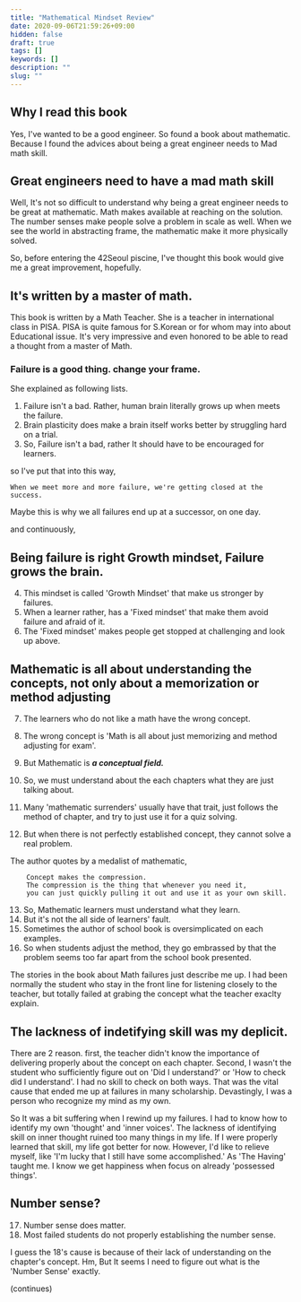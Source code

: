 ```yaml
---
title: "Mathematical Mindset Review"
date: 2020-09-06T21:59:26+09:00
hidden: false
draft: true
tags: []
keywords: []
description: ""
slug: ""
---
```


## Why I read this book

Yes, I've wanted to be a good engineer.
So found a book about mathematic.
Because I found the advices about being a great engineer needs to Mad math skill.

## Great engineers need to have a mad math skill

Well, It's not so difficult to understand why being a great engineer needs to be great at mathematic.
Math makes available at reaching on the solution. The number senses make people solve a problem in scale as well.
When we see the world in abstracting frame, the mathematic make it more physically solved.

So, before entering the 42Seoul piscine, I've thought this book would give me a great improvement, hopefully.

## It's written by a master of math.

This book is written by a Math Teacher. She is a teacher in international class in PISA.
PISA is quite famous for S.Korean or for whom may into about Educational issue.
It's very impressive and even honored to be able to read a thought from a master of Math.

### Failure is a good thing. change your frame.
She explained as following lists.

1. Failure isn't a bad. Rather, human brain literally grows up when meets the failure.
2. Brain plasticity does make a brain itself works better by struggling hard on a trial.
3. So, Failure isn't a bad, rather It should have to be encouraged for learners.


so I've put that into this way,

```
When we meet more and more failure, we're getting closed at the success.
```
Maybe this is why we all failures end up at a successor, on one day.


and continuously,

## Being failure is right Growth mindset, Failure grows the brain.

4. This mindset is called 'Growth Mindset' that make us stronger by failures.
5. When a learner rather, has a 'Fixed mindset' that make them avoid failure and afraid of it.
6. The 'Fixed mindset' makes people get stopped at challenging and look up above.


## Mathematic is all about understanding the concepts, not only about a memorization or method adjusting

7. The learners who do not like a math have the wrong concept.
8. The wrong concept is 'Math is all about just memorizing and method adjusting for exam'.
9. But Mathematic is ***a conceptual field.***
10. So, we must understand about the each chapters what they are just talking about.

11. Many 'mathematic surrenders' usually have that trait, just follows the method of chapter, and try to just use it for a quiz solving.
12. But when there is not perfectly established concept, they cannot solve a real problem.

The author quotes by a medalist of mathematic, 

        Concept makes the compression. 
        The compression is the thing that whenever you need it, 
        you can just quickly pulling it out and use it as your own skill.

13. So, Mathematic learners must understand what they learn.
14. But it's not the all side of learners' fault.
15. Sometimes the author of school book is oversimplicated on each examples.
16. So when students adjust the method, they go embrassed by that the problem seems too far apart from the school book presented.


The stories in the book about Math failures just describe me up.
I had been normally the student who stay in the front line for listening closely to the teacher,
but totally failed at grabing the concept what the teacher exaclty explain.

## The lackness of indetifying skill was my deplicit.

There are 2 reason.
first, the teacher didn't know the importance of delivering properly about the concept on each chapter.
Second, I wasn't the student who sufficiently figure out on 'Did I understand?' or 'How to check did I understand'.
I had no skill to check on both ways.
That was the vital cause that ended me up at failures in many scholarship.
Devastingly, I was a person who recognize my mind as my own.

So It was a bit suffering when I rewind up my failures.
I had to know how to identify my own 'thought' and 'inner voices'.
The lackness of identifying skill on inner thought ruined too many things in my life.
If I were properly learned that skill, my life got better for now.
However, I'd like to relieve myself, like 'I'm lucky that I still have some accomplished.'
As 'The Having' taught me.
I know we get happiness when focus on already 'possessed things'.

## Number sense?

17. Number sense does matter.
18. Most failed students do not properly establishing the number sense.

I guess the 18's cause is because of their lack of understanding on the chapter's concept.
Hm, But It seems I need to figure out what is the 'Number Sense' exactly.

(continues)
